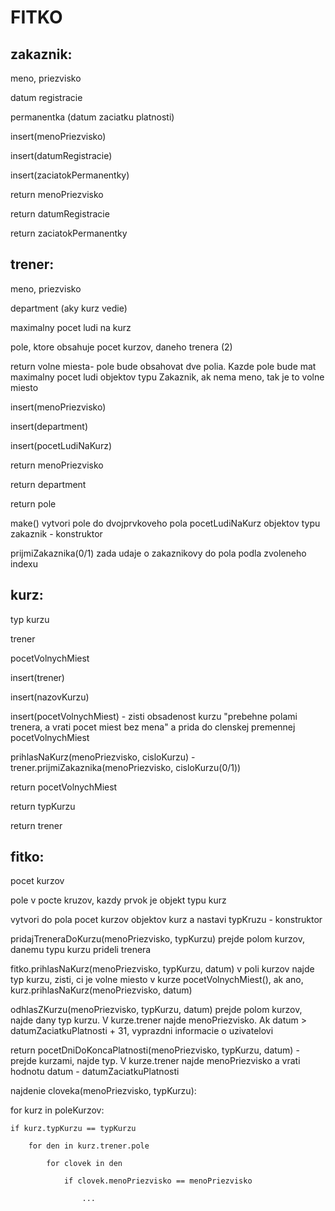 # FITKO
zakaznik:
--
meno, priezvisko

datum registracie

permanentka (datum zaciatku platnosti)

insert(menoPriezvisko)

insert(datumRegistracie)

insert(zaciatokPermanentky)

return menoPriezvisko

return datumRegistracie

return zaciatokPermanentky

trener:
--
meno, priezvisko

department (aky kurz vedie)

maximalny pocet ludi na kurz

pole, ktore obsahuje pocet kurzov, daneho trenera (2)
 
return volne miesta- pole bude obsahovat dve polia. Kazde pole bude mat maximalny pocet 
ludi objektov typu Zakaznik, ak nema meno, tak je to volne miesto

insert(menoPriezvisko)

insert(department)

insert(pocetLudiNaKurz)

return menoPriezvisko

return department

return pole

make() vytvori pole do dvojprvkoveho pola pocetLudiNaKurz objektov typu zakaznik - konstruktor

prijmiZakaznika(0/1) zada udaje o zakaznikovy do pola podla zvoleneho indexu

kurz:
--
typ kurzu

trener

pocetVolnychMiest

insert(trener)

insert(nazovKurzu)

insert(pocetVolnychMiest) - zisti obsadenost kurzu "prebehne polami trenera, a vrati pocet 
miest bez mena" a prida do clenskej premennej pocetVolnychMiest

prihlasNaKurz(menoPriezvisko, cisloKurzu) - trener.prijmiZakaznika(menoPriezvisko, cisloKurzu(0/1)) 

return pocetVolnychMiest

return typKurzu

return trener

fitko:
--
pocet kurzov

pole v pocte kruzov, kazdy prvok je objekt typu kurz

vytvori do pola pocet kurzov objektov kurz a nastavi typKruzu - konstruktor

pridajTreneraDoKurzu(menoPriezvisko, typKurzu) prejde polom kurzov, danemu typu kurzu 
prideli trenera

fitko.prihlasNaKurz(menoPriezvisko, typKurzu, datum) v poli kurzov najde typ kurzu, zisti, ci je volne miesto v kurze pocetVolnychMiest(), ak ano, kurz.prihlasNaKurz(menoPriezvisko, datum) 

odhlasZKurzu(menoPriezvisko, typKurzu, datum) prejde polom kurzov, najde dany typ kurzu. V 
kurze.trener najde menoPriezvisko. Ak datum > datumZaciatkuPlatnosti + 31, vyprazdni 
informacie o uzivatelovi 

return pocetDniDoKoncaPlatnosti(menoPriezvisko, typKurzu, datum) - prejde kurzami, najde 
typ. V kurze.trener najde menoPriezvisko a vrati hodnotu datum - datumZaciatkuPlatnosti

najdenie cloveka(menoPriezvisko, typKurzu):

for kurz in poleKurzov:

	if kurz.typKurzu == typKurzu

		for den in kurz.trener.pole

			for clovek in den

				if clovek.menoPriezvisko == menoPriezvisko

					...


